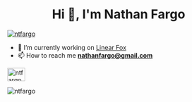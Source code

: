 <h1 align="center">Hi 👋, I'm Nathan Fargo</h1> 

<p align="left"> <a href="https://twitter.com/ntfargo" target="blank"><img src="https://img.shields.io/twitter/follow/ntfargo?logo=twitter&style=for-the-badge" alt="ntfargo" /></a></p> 

- 🔭 I’m currently working on [Linear Fox](https://linearfox.com) 
- 📫 How to reach me **nathanfargo@gmail.com**

<p align="left">
<a href="https://twitter.com/ntfargo" target="blank"><img align="center" src="https://raw.githubusercontent.com/rahuldkjain/github-profile-readme-generator/master/src/images/icons/Social/twitter.svg" alt="ntfargo" height="30" width="40" /></a>
</p>

<p><img align="left" src="https://github-readme-stats.vercel.app/api/top-langs?username=ntfargo&theme=dark&show_icons=true&locale=en&layout=compact" alt="ntfargo" /></p> 
